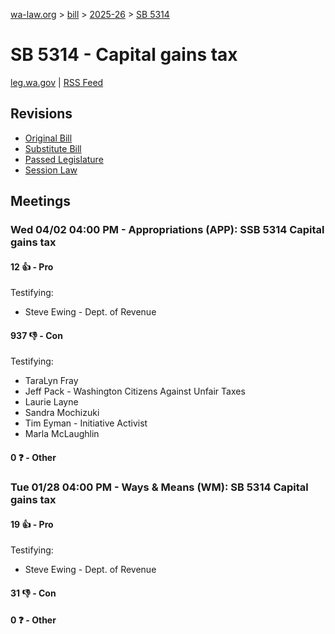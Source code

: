 [wa-law.org](/) > [bill](/bill/) > [2025-26](/bill/2025-26/) > [SB 5314](/bill/2025-26/sb/5314/)

# SB 5314 - Capital gains tax
[leg.wa.gov](https://app.leg.wa.gov/billsummary?BillNumber=5314&Year=2025&Initiative=false) | [RSS Feed](./rss.xml)

## Revisions
* [Original Bill](1/)
* [Substitute Bill](S/)
* [Passed Legislature](S.PL/)
* [Session Law](S.SL/)

## Meetings
### Wed 04/02 04:00 PM - Appropriations (APP): SSB 5314 Capital gains tax
#### 12 👍 - Pro
Testifying:
* Steve Ewing - Dept. of Revenue

#### 937 👎 - Con
Testifying:
* TaraLyn Fray
* Jeff Pack - Washington Citizens Against Unfair Taxes
* Laurie Layne
* Sandra Mochizuki
* Tim Eyman - Initiative Activist
* Marla McLaughlin

#### 0 ❓ - Other

### Tue 01/28 04:00 PM - Ways & Means (WM): SB 5314 Capital gains tax
#### 19 👍 - Pro
Testifying:
* Steve Ewing - Dept. of Revenue

#### 31 👎 - Con

#### 0 ❓ - Other
